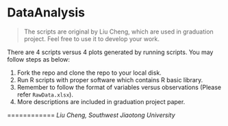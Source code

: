 # DataAnalysis

> The scripts are original by Liu Cheng, which are used in graduation project. 
Feel free to use it to develop your work.

There are 4 scripts versus 4 plots generated by running scripts. You may follow steps as below:

1. Fork the repo and clone the repo to your local disk.
2. Run R scripts with proper software which contains R basic library. 
3. Remember to follow the format of variables versus observations (Please refer `RawData.xlsx`).
4. More descriptions are included in graduation project paper.

============
*Liu Cheng,*
*Southwest Jiaotong University*
